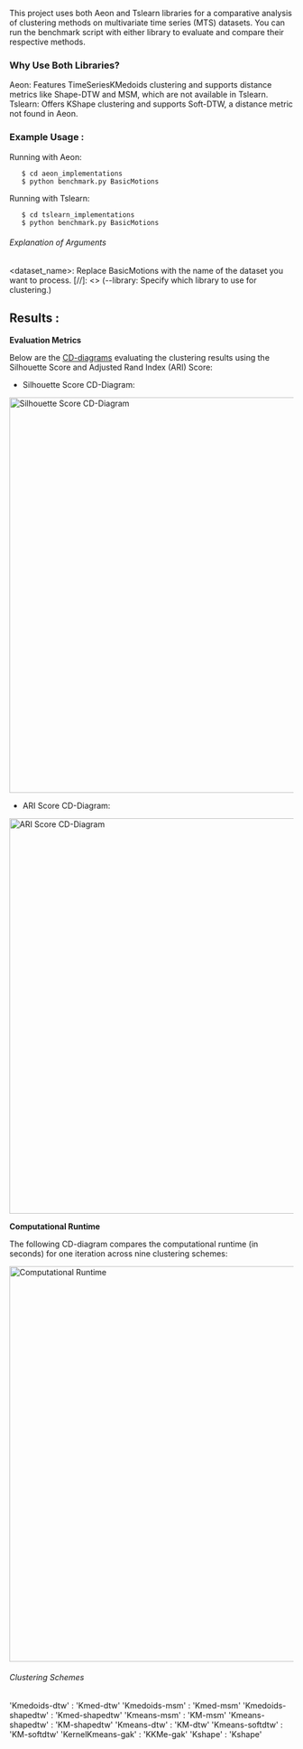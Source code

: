 
This project uses both Aeon and Tslearn libraries for a comparative analysis of clustering methods on multivariate time series (MTS) datasets. You can run the benchmark script with either library to evaluate and compare their respective methods. 

### Why Use Both Libraries? 

Aeon: Features TimeSeriesKMedoids clustering and supports distance metrics like Shape-DTW and MSM, which are not available in Tslearn.
Tslearn: Offers KShape clustering and supports Soft-DTW, a distance metric not found in Aeon.

### Example Usage : 

Running with Aeon: 

       $ cd aeon_implementations
       $ python benchmark.py BasicMotions

Running with Tslearn:

       
       $ cd tslearn_implementations
       $ python benchmark.py BasicMotions


###### Explanation of Arguments

<dataset_name>: Replace BasicMotions with the name of the dataset you want to process.
[//]: <> (--library: Specify which library to use for clustering.)

## Results :

**Evaluation Metrics**

Below are the [CD-diagrams](https://github.com/hfawaz/cd-diagram) evaluating the clustering results using the Silhouette Score and Adjusted Rand Index (ARI) Score:

* Silhouette Score CD-Diagram:

<img src="https://github.com/user-attachments/assets/8c7d9dce-8fcc-4d19-9abf-a22b2b0051c8" alt="Silhouette Score CD-Diagram" width="700">

* ARI Score CD-Diagram:

<img src="https://github.com/user-attachments/assets/4ed1206d-8ff2-4733-a4c0-30e5b87f20cc" alt="ARI Score CD-Diagram" width="700">



**Computational Runtime**

The following CD-diagram compares the computational runtime (in seconds) for one iteration across nine clustering schemes:

<img src="https://github.com/user-attachments/assets/c02ea9b4-2780-4100-a6bf-24b5ab91d3ff" alt="Computational Runtime" width="700">


###### Clustering Schemes


'Kmedoids-dtw' : 'Kmed-dtw'
'Kmedoids-msm' : 'Kmed-msm'
'Kmedoids-shapedtw' : 'Kmed-shapedtw'
'Kmeans-msm' : 'KM-msm'
'Kmeans-shapedtw' : 'KM-shapedtw'
'Kmeans-dtw' : 'KM-dtw'
'Kmeans-softdtw' : 'KM-softdtw'
'KernelKmeans-gak' : 'KKMe-gak'
'Kshape' : 'Kshape'

